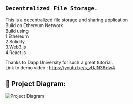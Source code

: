 ## ``` Decentralized File Storage. ```
This is a decentralized file storage and sharing application  
Build on Ethereum Network  
Build using  
1.Ethereum  
2.Solidity  
3.Web3.js  
4.React.js  

Thanks to Dapp University for such a great tutorial.  
Link to demo video : https://youtu.be/s_vUJN36dw4


## 🔧 Project Diagram:
![Project Diagram](https://i.gyazo.com/2738ea6743a40036756b1b5714ab9fa8.png)
